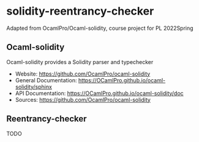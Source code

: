 
# solidity-reentrancy-checker

Adapted from OcamlPro/Ocaml-solidity, course project for PL 2022Spring


## Ocaml-solidity
Ocaml-solidity provides a Solidity parser and typechecker


* Website: https://github.com/OcamlPro/ocaml-solidity
* General Documentation: https://OCamlPro.github.io/ocaml-solidity/sphinx
* API Documentation: https://OCamlPro.github.io/ocaml-solidity/doc
* Sources: https://github.com/OcamlPro/ocaml-solidity

## Reentrancy-checker
TODO
